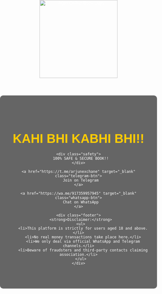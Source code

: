 <!DOCTYPE html>
<html lang="en">
<head>
  <meta charset="UTF-8" />
  <meta name="viewport" content="width=device-width, initial-scale=1.0"/>
  <title>Arjun Online Book</title>
  <style>
    body {
      margin: 0;
      padding: 0;
      background: url('b0f8f1ed-d701-4062-b065-e8696777376e.png') no-repeat center center fixed;
      background-size: cover;
      color: white;
      font-family: Arial, sans-serif;
      text-align: center;
    }

    header {
      padding: 20px;
      display: flex;
      justify-content: center;
      align-items: center;
    }

    .logo {
      width: 250px;
      max-width: 90%;
    }

    .container {
      padding: 60px 20px;
      background: rgba(0, 0, 0, 0.6);
      max-width: 600px;
      margin: auto;
      border-radius: 10px;
    }

    h1 {
      font-size: 2.5rem;
      color: #ffcc00;
      margin-bottom: 20px;
    }

    .safety {
      font-size: 1.5rem;
      color: #00ffcc;
      margin: 30px 0;
    }

    .telegram-btn, .whatsapp-btn {
      display: inline-block;
      margin: 15px 10px;
      padding: 15px 25px;
      font-size: 18px;
      font-weight: bold;
      border-radius: 8px;
      text-decoration: none;
    }

    .telegram-btn {
      background-color: #0088cc;
      color: white;
    }

    .whatsapp-btn {
      background-color: #25D366;
      color: white;
    }

    .footer {
      margin-top: 40px;
      font-size: 14px;
      color: #ccc;
      text-align: left;
    }

    .footer ul {
      list-style: disc;
      margin-left: 20px;
      padding-left: 0;
    }
  </style>
</head>
<body>
  <header>
    <img src="logo.png" alt="Arjun Online Book Logo" class="logo">
  </header>

  <div class="container">
    <h1>KAHI BHI KABHI BHI!!</h1>

    <div class="safety">
      100% SAFE & SECURE BOOK!!
    </div>

    <a href="https://t.me/arjunexchane" target="_blank" class="telegram-btn">
      Join on Telegram
    </a>

    <a href="https://wa.me/917359957945" target="_blank" class="whatsapp-btn">
      Chat on WhatsApp
    </a>

    <div class="footer">
      <strong>Disclaimer:</strong>
      <ul>
        <li>This platform is strictly for users aged 18 and above.</li>
        <li>No real money transactions take place here.</li>
        <li>We only deal via official WhatsApp and Telegram channels.</li>
        <li>Beware of fraudsters and third-party contacts claiming association.</li>
      </ul>
    </div>
  </div>
</body>
</html>
